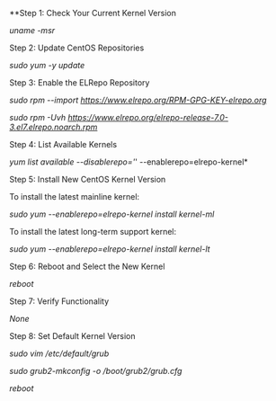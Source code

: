 **Step 1: Check Your Current Kernel Version

*uname -msr*

Step 2: Update CentOS Repositories

*sudo yum -y update*

Step 3: Enable the ELRepo Repository

*sudo rpm --import https://www.elrepo.org/RPM-GPG-KEY-elrepo.org*

*sudo rpm -Uvh https://www.elrepo.org/elrepo-release-7.0-3.el7.elrepo.noarch.rpm*

Step 4: List Available Kernels

*yum list available --disablerepo='*' --enablerepo=elrepo-kernel*

Step 5: Install New CentOS Kernel Version

To install the latest mainline kernel:

*sudo yum --enablerepo=elrepo-kernel install kernel-ml*

To install the latest long-term support kernel:

*sudo yum --enablerepo=elrepo-kernel install kernel-lt*

Step 6: Reboot and Select the New Kernel

*reboot*

Step 7: Verify Functionality

*None*

Step 8: Set Default Kernel Version

*sudo vim /etc/default/grub*

*sudo grub2-mkconfig -o /boot/grub2/grub.cfg*

*reboot*
